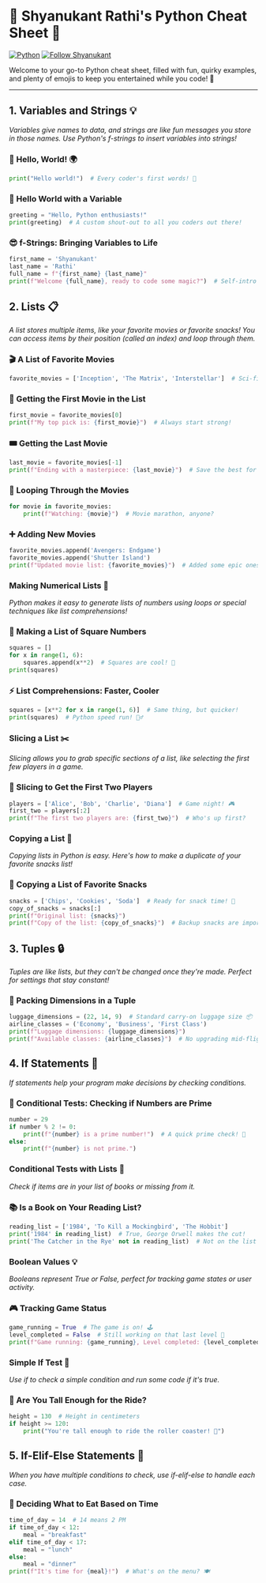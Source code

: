 # 🐍 **Shyanukant Rathi's Python Cheat Sheet** 🎯
[![Python](https://img.shields.io/badge/Python-3-blue.svg)](https://www.python.org/) [![Follow Shyanukant](https://img.shields.io/badge/Follow-Me-blue)](https://github.com/shyanukant)

Welcome to your go-to Python cheat sheet, filled with fun, quirky examples, and plenty of emojis to keep you entertained while you code! 🚀

---

## **1. Variables and Strings** 💡  
_Variables give names to data, and strings are like fun messages you store in those names. Use Python's f-strings to insert variables into strings!_

### 👋 Hello, World! 🌍  
```python
print("Hello world!")  # Every coder's first words! 🎉
```

### 🎤 Hello World with a Variable

```python
greeting = "Hello, Python enthusiasts!"
print(greeting)  # A custom shout-out to all you coders out there!
```

### 😎 f-Strings: Bringing Variables to Life

```python
first_name = 'Shyanukant'
last_name = 'Rathi'
full_name = f"{first_name} {last_name}"  
print(f"Welcome {full_name}, ready to code some magic?")  # Self-intro with style!
```
## **2. Lists** 📋
_A list stores multiple items, like your favorite movies or favorite snacks! You can access items by their position (called an index) and loop through them._

### 🎬 A List of Favorite Movies

```python
favorite_movies = ['Inception', 'The Matrix', 'Interstellar']  # Sci-fi binge time! 🎥
```

### 🍿 Getting the First Movie in the List
```python
first_movie = favorite_movies[0]
print(f"My top pick is: {first_movie}")  # Always start strong!
```

### 🎟️ Getting the Last Movie
```python
last_movie = favorite_movies[-1]
print(f"Ending with a masterpiece: {last_movie}")  # Save the best for last!
```

### 🔄 Looping Through the Movies
```python
for movie in favorite_movies:
    print(f"Watching: {movie}")  # Movie marathon, anyone?
```

### ➕ Adding New Movies
```python
favorite_movies.append('Avengers: Endgame')
favorite_movies.append('Shutter Island')
print(f"Updated movie list: {favorite_movies}")  # Added some epic ones!
```

### **Making Numerical Lists** 🔢

_Python makes it easy to generate lists of numbers using loops or special techniques like list comprehensions!_

### 🎯 Making a List of Square Numbers
```python
squares = []
for x in range(1, 6):
    squares.append(x**2)  # Squares are cool! 💪
print(squares)
```
### ⚡ List Comprehensions: Faster, Cooler
```python
squares = [x**2 for x in range(1, 6)]  # Same thing, but quicker!
print(squares)  # Python speed run! 🏃‍♂️
```
### **Slicing a List** ✂️  
_Slicing allows you to grab specific sections of a list, like selecting the first few players in a game._

### 🏅 Slicing to Get the First Two Players  
```python
players = ['Alice', 'Bob', 'Charlie', 'Diana']  # Game night! 🎮
first_two = players[:2]
print(f"The first two players are: {first_two}")  # Who's up first?
```
### **Copying a List** 📝
_Copying lists in Python is easy. Here's how to make a duplicate of your favorite snacks list!_

### 🍩 Copying a List of Favorite Snacks
```python
snacks = ['Chips', 'Cookies', 'Soda']  # Ready for snack time! 🍿
copy_of_snacks = snacks[:]
print(f"Original list: {snacks}")
print(f"Copy of the list: {copy_of_snacks}")  # Backup snacks are important!
```

## **3. Tuples** 🔒
_Tuples are like lists, but they can't be changed once they're made. Perfect for settings that stay constant!_

### 🧳 Packing Dimensions in a Tuple
```python
luggage_dimensions = (22, 14, 9)  # Standard carry-on luggage size 📦
airline_classes = ('Economy', 'Business', 'First Class')
print(f"Luggage dimensions: {luggage_dimensions}")
print(f"Available classes: {airline_classes}")  # No upgrading mid-flight! ✈️
```

## 4. If Statements 🧐

_If statements help your program make decisions by checking conditions._

### 🔢 Conditional Tests: Checking if Numbers are Prime

```python
number = 29
if number % 2 != 0:
    print(f"{number} is a prime number!")  # A quick prime check! 🎯
else:
    print(f"{number} is not prime.")
```

### **Conditional Tests with Lists 📝**

_Check if items are in your list of books or missing from it._

### 📚 Is a Book on Your Reading List?

```python
reading_list = ['1984', 'To Kill a Mockingbird', 'The Hobbit']
print('1984' in reading_list)  # True, George Orwell makes the cut!
print('The Catcher in the Rye' not in reading_list)  # Not on the list yet!
```

### **Boolean Values** 💡

_Booleans represent True or False, perfect for tracking game states or user activity._

### 🎮 Tracking Game Status

```python
game_running = True  # The game is on! 🕹️
level_completed = False  # Still working on that last level 🎯
print(f"Game running: {game_running}, Level completed: {level_completed}")
```

### **Simple If Test** 🧪

_Use if to check a simple condition and run some code if it's true._

### 🏀 Are You Tall Enough for the Ride?

```python
height = 130  # Height in centimeters
if height >= 120:
    print("You're tall enough to ride the roller coaster! 🎢")
```

## 5. If-Elif-Else Statements 🔄

_When you have multiple conditions to check, use if-elif-else to handle each case._

### 🍔 Deciding What to Eat Based on Time

```python
time_of_day = 14  # 14 means 2 PM
if time_of_day < 12:
    meal = "breakfast"
elif time_of_day < 17:
    meal = "lunch"
else:
    meal = "dinner"
print(f"It's time for {meal}!")  # What's on the menu? 🍽️
```
